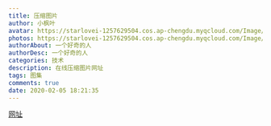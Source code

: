 ```yaml
---
title: 压缩图片
author: 小枫叶
avatar: https://starlovei-1257629504.cos.ap-chengdu.myqcloud.com/Image/78468086_p0.png
photos: https://starlovei-1257629504.cos.ap-chengdu.myqcloud.com/Image/yasuo.jpg
authorAbout: 一个好奇的人
authorDesc: 一个好奇的人
categories: 技术
description: 在线压缩图片网址
tags: 图集
comments: true
date: 2020-02-05 18:21:35
---
```

[网址](https://tinify.cn/)